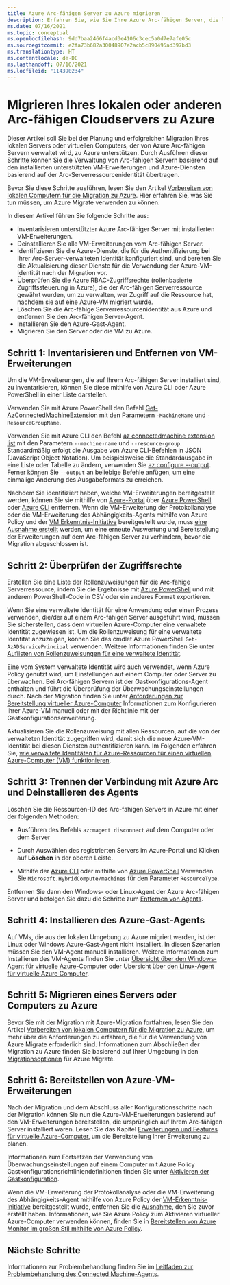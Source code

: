 ```yaml
---
title: Azure Arc-fähigen Server zu Azure migrieren
description: Erfahren Sie, wie Sie Ihre Azure Arc-fähigen Server, die lokal oder in einer anderen Cloudumgebung ausgeführt werden, zu Azure migrieren können.
ms.date: 07/16/2021
ms.topic: conceptual
ms.openlocfilehash: 9dd7baa2466f4acd3e4106c3cec5a0d7e7afe05c
ms.sourcegitcommit: e2fa73b682a30048907e2acb5c890495ad397bd3
ms.translationtype: HT
ms.contentlocale: de-DE
ms.lasthandoff: 07/16/2021
ms.locfileid: "114390234"
---
```

# <a name="migrate-your-on-premises-or-other-cloud-arc-enabled-server-to-azure"></a>Migrieren Ihres lokalen oder anderen Arc-fähigen Cloudservers zu Azure

Dieser Artikel soll Sie bei der Planung und erfolgreichen Migration Ihres lokalen Servers oder virtuellen Computers, der von Azure Arc-fähigen Servern verwaltet wird, zu Azure unterstützen. Durch Ausführen dieser Schritte können Sie die Verwaltung von Arc-fähigen Servern basierend auf den installierten unterstützten VM-Erweiterungen und Azure-Diensten basierend auf der Arc-Serverressourcenidentität übertragen.

Bevor Sie diese Schritte ausführen, lesen Sie den Artikel [Vorbereiten von lokalen Computern für die Migration zu Azure](../../migrate/prepare-for-migration.md). Hier erfahren Sie, was Sie tun müssen, um Azure Migrate verwenden zu können.

In diesem Artikel führen Sie folgende Schritte aus:

* Inventarisieren unterstützter Azure Arc-fähiger Server mit installierten VM-Erweiterungen.
* Deinstallieren Sie alle VM-Erweiterungen vom Arc-fähigen Server.
* Identifizieren Sie die Azure-Dienste, die für die Authentifizierung bei Ihrer Arc-Server-verwalteten Identität konfiguriert sind, und bereiten Sie die Aktualisierung dieser Dienste für die Verwendung der Azure-VM-Identität nach der Migration vor.
* Überprüfen Sie die Azure RBAC-Zugriffsrechte (rollenbasierte Zugriffssteuerung in Azure), die der Arc-fähigen Serverressource gewährt wurden, um zu verwalten, wer Zugriff auf die Ressource hat, nachdem sie auf eine Azure-VM migriert wurde. 
* Löschen Sie die Arc-fähige Serverressourcenidentität aus Azure und entfernen Sie den Arc-fähigen Server-Agent.
* Installieren Sie den Azure-Gast-Agent.
* Migrieren Sie den Server oder die VM zu Azure.

## <a name="step-1-inventory-and-remove-vm-extensions"></a>Schritt 1: Inventarisieren und Entfernen von VM-Erweiterungen

Um die VM-Erweiterungen, die auf Ihrem Arc-fähigen Server installiert sind, zu inventarisieren, können Sie diese mithilfe von Azure CLI oder Azure PowerShell in einer Liste darstellen.

Verwenden Sie mit Azure PowerShell den Befehl [Get-AzConnectedMachineExtension](/powershell/module/az.connectedmachine/get-azconnectedmachineextension) mit den Parametern `-MachineName` und `-ResourceGroupName`.

Verwenden Sie mit Azure CLI den Befehl [az connectedmachine extension list](/cli/azure/ext/connectedmachine/connectedmachine/extension#ext_connectedmachine_az_connectedmachine_extension_list) mit den Parametern `--machine-name` und `--resource-group`. Standardmäßig erfolgt die Ausgabe von Azure CLI-Befehlen in JSON (JavaScript Object Notation). Um beispielsweise die Standardausgabe in eine Liste oder Tabelle zu ändern, verwenden Sie [az configure --output](/cli/azure/reference-index). Ferner können Sie `--output` an beliebige Befehle anfügen, um eine einmalige Änderung des Ausgabeformats zu erreichen.

Nachdem Sie identifiziert haben, welche VM-Erweiterungen bereitgestellt werden, können Sie sie mithilfe von [Azure-Portal](manage-vm-extensions-portal.md) über [Azure PowerShell ](manage-vm-extensions-powershell.md) oder [Azure CLI](manage-vm-extensions-cli.md) entfernen. Wenn die VM-Erweiterung der Protokollanalyse oder die VM-Erweiterung des Abhängigkeits-Agents mithilfe von Azure Policy und der [VM Erkenntnis-Initiative](../../azure-monitor/vm/vminsights-enable-policy.md) bereitgestellt wurde, muss [eine Ausnahme erstellt](../../governance/policy/tutorials/create-and-manage.md#remove-a-non-compliant-or-denied-resource-from-the-scope-with-an-exclusion) werden, um eine erneute Auswertung und Bereitstellung der Erweiterungen auf dem Arc-fähigen Server zu verhindern, bevor die Migration abgeschlossen ist.

## <a name="step-2-review-access-rights"></a>Schritt 2: Überprüfen der Zugriffsrechte 

Erstellen Sie eine Liste der Rollenzuweisungen für die Arc-fähige Serverressource, indem Sie die Ergebnisse mit [Azure PowerShell](../../role-based-access-control/role-assignments-list-powershell.md#list-role-assignments-for-a-resource) und mit anderem PowerShell-Code in CSV oder ein anderes Format exportieren. 

Wenn Sie eine verwaltete Identität für eine Anwendung oder einen Prozess verwenden, die/der auf einem Arc-fähigen Server ausgeführt wird, müssen Sie sicherstellen, dass dem virtuellen Azure-Computer eine verwaltete Identität zugewiesen ist. Um die Rollenzuweisung für eine verwaltete Identität anzuzeigen, können Sie das cmdlet Azure PowerShell `Get-AzADServicePrincipal` verwenden. Weitere Informationen finden Sie unter [Auflisten von Rollenzuweisungen für eine verwaltete Identität](../../role-based-access-control/role-assignments-list-powershell.md#list-role-assignments-for-a-managed-identity). 

Eine vom System verwaltete Identität wird auch verwendet, wenn Azure Policy genutzt wird, um Einstellungen auf einem Computer oder Server zu überwachen. Bei Arc-fähigen Servern ist der Gastkonfigurations-Agent enthalten und führt die Überprüfung der Überwachungseinstellungen durch. Nach der Migration finden Sie unter [Anforderungen zur Bereitstellung virtueller Azure-Computer](../../governance/policy/concepts/guest-configuration.md#deploy-requirements-for-azure-virtual-machines) Informationen zum Konfigurieren Ihrer Azure-VM manuell oder mit der Richtlinie mit der Gastkonfigurationserweiterung.

Aktualisieren Sie die Rollenzuweisung mit allen Ressourcen, auf die von der verwalteten Identität zugegriffen wird, damit sich die neue Azure-VM-Identität bei diesen Diensten authentifizieren kann. Im Folgenden erfahren Sie, [wie verwaltete Identitäten für Azure-Ressourcen für einen virtuellen Azure-Computer (VM) funktionieren](../../active-directory/managed-identities-azure-resources/how-managed-identities-work-vm.md).

## <a name="step-3-disconnect-from-azure-arc-and-uninstall-agent"></a>Schritt 3: Trennen der Verbindung mit Azure Arc und Deinstallieren des Agents

Löschen Sie die Ressourcen-ID des Arc-fähigen Servers in Azure mit einer der folgenden Methoden:

   * Ausführen des Befehls `azcmagent disconnect` auf dem Computer oder dem Server

   * Durch Auswählen des registrierten Servers im Azure-Portal und Klicken auf **Löschen** in der oberen Leiste.

   * Mithilfe der [Azure CLI](../../azure-resource-manager/management/delete-resource-group.md?tabs=azure-cli#delete-resource) oder mithilfe von [Azure PowerShell](../../azure-resource-manager/management/delete-resource-group.md?tabs=azure-powershell#delete-resource) Verwenden Sie `Microsoft.HybridCompute/machines` für den Parameter `ResourceType`.

Entfernen Sie dann den Windows- oder Linux-Agent der Azure Arc-fähigen Server und befolgen Sie dazu die Schritte zum [Entfernen von Agents](manage-agent.md#remove-the-agent).

## <a name="step-4-install-the-azure-guest-agent"></a>Schritt 4: Installieren des Azure-Gast-Agents

Auf VMs, die aus der lokalen Umgebung zu Azure migriert werden, ist der Linux oder Windows Azure-Gast-Agent nicht installiert. In diesen Szenarien müssen Sie den VM-Agent manuell installieren. Weitere Informationen zum Installieren des VM-Agents finden Sie unter [Übersicht über den Windows-Agent für virtuelle Azure-Computer](../../virtual-machines/extensions/agent-windows.md) oder [Übersicht über den Linux-Agent für virtuelle Azure Computer](../../virtual-machines/extensions/agent-linux.md).

## <a name="step-5-migrate-server-or-machine-to-azure"></a>Schritt 5: Migrieren eines Servers oder Computers zu Azure

Bevor Sie mit der Migration mit Azure-Migration fortfahren, lesen Sie den Artikel [Vorbereiten von lokalen Computern für die Migration zu Azure](../../migrate/prepare-for-migration.md), um mehr über die Anforderungen zu erfahren, die für die Verwendung von Azure Migrate erforderlich sind. Informationen zum Abschließen der Migration zu Azure finden Sie basierend auf Ihrer Umgebung in den [Migrationsoptionen](../../migrate/prepare-for-migration.md#next-steps) für Azure Migrate.

## <a name="step-6-deploy-azure-vm-extensions"></a>Schritt 6: Bereitstellen von Azure-VM-Erweiterungen

Nach der Migration und dem Abschluss aller Konfigurationsschritte nach der Migration können Sie nun die Azure-VM-Erweiterungen basierend auf den VM-Erweiterungen bereitstellen, die ursprünglich auf Ihrem Arc-fähigen Server installiert waren. Lesen Sie das Kapitel [Erweiterungen und Features für virtuelle Azure-Computer](../../virtual-machines/extensions/overview.md), um die Bereitstellung Ihrer Erweiterung zu planen. 

Informationen zum Fortsetzen der Verwendung von Überwachungseinstellungen auf einem Computer mit Azure Policy Gastkonfigurationsrichtliniendefinitionen finden Sie unter [Aktivieren der Gastkonfiguration](../../governance/policy/concepts/guest-configuration.md#enable-guest-configuration).

Wenn die VM-Erweiterung der Protokollanalyse oder die VM-Erweiterung des Abhängigkeits-Agent mithilfe von Azure Policy der [VM-Erkenntnis-Initiative](../../azure-monitor/vm/vminsights-enable-policy.md) bereitgestellt wurde, entfernen Sie die [Ausnahme](../../governance/policy/tutorials/create-and-manage.md#remove-a-non-compliant-or-denied-resource-from-the-scope-with-an-exclusion), den Sie zuvor erstellt haben. Informationen, wie Sie Azure Policy zum Aktivieren virtueller Azure-Computer verwenden können, finden Sie in [Bereitstellen von Azure Monitor im großen Stil mithilfe von Azure Policy](../../azure-monitor/deploy-scale.md#vm-insights). 

## <a name="next-steps"></a>Nächste Schritte

Informationen zur Problembehandlung finden Sie im [Leitfaden zur Problembehandlung des Connected Machine-Agents](troubleshoot-agent-onboard.md).